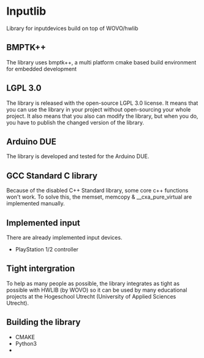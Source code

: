 # Inputlib
Library for inputdevices build on top of WOVO/hwlib

## BMPTK++
The library uses bmptk++, a multi platform cmake based build environment for embedded development

## LGPL 3.0
The library is released with the open-source LGPL 3.0 license. It means that you can use the library in your project without open-sourcing your whole project. It also means that you also can modify the library, but when you do, you have to publish the changed version of the library.

## Arduino DUE
The library is developed and tested for the Arduino DUE.

## GCC Standard C library
Because of the disabled C++ Standard library, some core c++ functions won't work. To solve this, the memset, memcopy & __cxa_pure_virtual are implemented
manually.

## Implemented input
There are already implemented input devices.
* PlayStation 1/2 controller

## Tight intergration
To help as many people as possible, the library integrates as tight as possible with HWLIB (by WOVO) so it can be used by many educational projects at
the Hogeschool Utrecht (University of Applied Sciences Utrecht).


## Building the library

* CMAKE
* Python3
* 